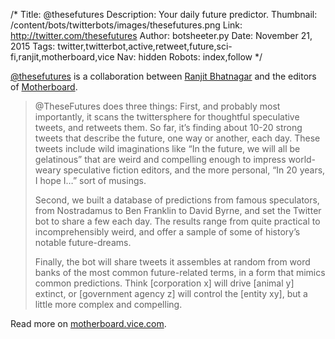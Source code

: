 /*
Title: @thesefutures
Description: Your daily future predictor.
Thumbnail: /content/bots/twitterbots/images/thesefutures.png
Link: http://twitter.com/thesefutures
Author: botsheeter.py
Date: November 21, 2015
Tags: twitter,twitterbot,active,retweet,future,sci-fi,ranjit,motherboard,vice
Nav: hidden
Robots: index,follow
*/

[@thesefutures](https://twitter.com/thesefutures) is a collaboration between [Ranjit Bhatnagar](https://twitter.com/ranjit) and the editors of [Motherboard](https://twitter.com/motherboard). 

> @TheseFutures does three things: First, and probably most importantly, it scans the twittersphere for thoughtful speculative tweets, and retweets them. So far, it’s finding about 10-20 strong tweets that describe the future, one way or another, each day. These tweets include wild imaginations like “In the future, we will all be gelatinous” that are weird and compelling enough to impress world-weary speculative fiction editors, and the more personal, “In 20 years, I hope I…” sort of musings.
>
> Second, we built a database of predictions from famous speculators, from Nostradamus to Ben Franklin to David Byrne, and set the Twitter bot to share a few each day. The results range from quite practical to incomprehensibly weird, and offer a sample of some of history’s notable future-dreams.
>
> Finally, the bot will share tweets it assembles at random from word banks of the most common future-related terms, in a form that mimics common predictions. Think [corporation x] will drive [animal y] extinct, or [government agency z] will control the [entity xy], but a little more complex and compelling. 

Read more on [motherboard.vice.com](http://motherboard.vice.com/read/twitter-bot-predicts-these-futures).



